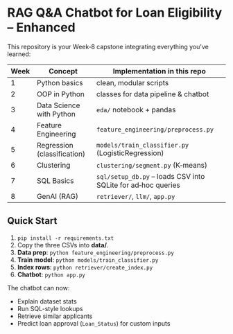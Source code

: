 
# RAG Q&A Chatbot for Loan Eligibility – **Enhanced**

This repository is your Week‑8 capstone integrating everything you've learned:

| Week | Concept | Implementation in this repo |
|------|---------|------------------------------|
| 1 | Python basics | clean, modular scripts |
| 2 | OOP in Python | classes for data pipeline & chatbot |
| 3 | Data Science with Python | `eda/` notebook + pandas |
| 4 | Feature Engineering | `feature_engineering/preprocess.py` |
| 5 | Regression (classification) | `models/train_classifier.py` (LogisticRegression) |
| 6 | Clustering | `clustering/segment.py` (K‑means) |
| 7 | SQL Basics | `sql/setup_db.py` – loads CSV into SQLite for ad‑hoc queries |
| 8 | GenAI (RAG) | `retriever/`, `llm/`, `app.py` |

## Quick Start

1. `pip install -r requirements.txt`
2. Copy the three CSVs into **data/**.
3. **Data prep**: `python feature_engineering/preprocess.py`
4. **Train model**: `python models/train_classifier.py`
5. **Index rows**: `python retriever/create_index.py`
6. **Chatbot**: `python app.py`

The chatbot can now:
* Explain dataset stats
* Run SQL-style lookups
* Retrieve similar applicants
* Predict loan approval (`Loan_Status`) for custom inputs
